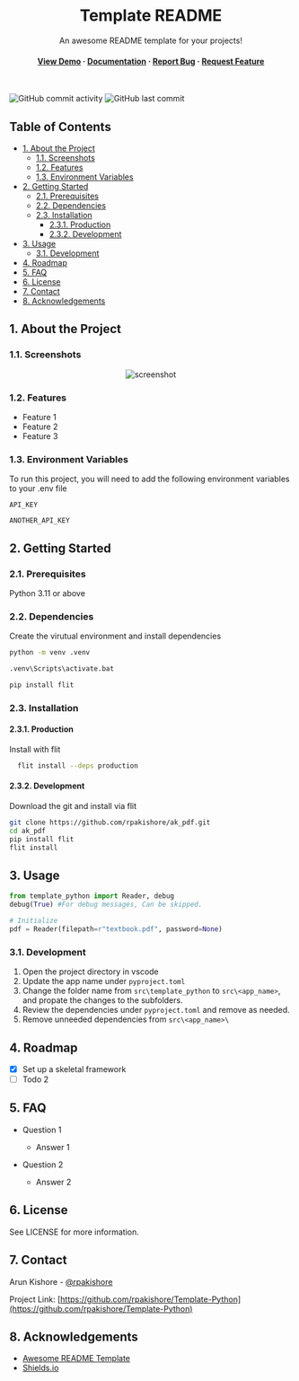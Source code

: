 <!--- Heading --->
<div align="center">
  <h1>Template README</h1>
  <p>
    An awesome README template for your projects! 
  </p>
<h4>
    <a href="https://github.com/rpakishore/Template-Python/">View Demo</a>
  <span> · </span>
    <a href="https://github.com/rpakishore/Template-Python">Documentation</a>
  <span> · </span>
    <a href="https://github.com/rpakishore/Template-Python/issues/">Report Bug</a>
  <span> · </span>
    <a href="https://github.com/rpakishore/Template-Python/issues/">Request Feature</a>
  </h4>
</div>
<br />

![GitHub commit activity](https://img.shields.io/github/commit-activity/m/rpakishore/Template-Python)
![GitHub last commit](https://img.shields.io/github/last-commit/rpakishore/Template-Python)
<!-- Table of Contents -->
<h2>Table of Contents</h2>

- [1. About the Project](#1-about-the-project)
  - [1.1. Screenshots](#11-screenshots)
  - [1.2. Features](#12-features)
  - [1.3. Environment Variables](#13-environment-variables)
- [2. Getting Started](#2-getting-started)
  - [2.1. Prerequisites](#21-prerequisites)
  - [2.2. Dependencies](#22-dependencies)
  - [2.3. Installation](#23-installation)
    - [2.3.1. Production](#231-production)
    - [2.3.2. Development](#232-development)
- [3. Usage](#3-usage)
  - [3.1. Development](#31-development)
- [4. Roadmap](#4-roadmap)
- [5. FAQ](#5-faq)
- [6. License](#6-license)
- [7. Contact](#7-contact)
- [8. Acknowledgements](#8-acknowledgements)

<!-- About the Project -->
## 1. About the Project
<!-- Screenshots -->
### 1.1. Screenshots

<div align="center"> 
  <img src="https://placehold.co/600x400?text=Your+Screenshot+here" alt="screenshot" />
</div>

<!-- Features -->
### 1.2. Features

- Feature 1
- Feature 2
- Feature 3

<!-- Env Variables -->
### 1.3. Environment Variables

To run this project, you will need to add the following environment variables to your .env file

`API_KEY`

`ANOTHER_API_KEY`

<!-- Getting Started -->
## 2. Getting Started

<!-- Prerequisites -->
### 2.1. Prerequisites

Python 3.11 or above

### 2.2. Dependencies

Create the virutual environment and install dependencies

```bash
python -m venv .venv

.venv\Scripts\activate.bat

pip install flit
```

<!-- Installation -->
### 2.3. Installation

#### 2.3.1. Production

Install with flit

```bash
  flit install --deps production
```

#### 2.3.2. Development

Download the git and install via flit

```bash
git clone https://github.com/rpakishore/ak_pdf.git
cd ak_pdf
pip install flit
flit install
```

<!-- Usage -->
## 3. Usage

```python
from template_python import Reader, debug
debug(True) #For debug messages, Can be skipped.

# Initialize
pdf = Reader(filepath=r"textbook.pdf", password=None)
```

### 3.1. Development

1. Open the project directory in vscode
2. Update the app name under `pyproject.toml`
3. Change the folder name from `src\template_python` to `src\<app_name>`, and propate the changes to the subfolders.
4. Review the dependencies under `pyproject.toml` and remove as needed.
5. Remove unneeded dependencies from `src\<app_name>\`

<!-- Roadmap -->
## 4. Roadmap

- [x] Set up a skeletal framework
- [ ] Todo 2

<!-- FAQ -->
## 5. FAQ

- Question 1
  - Answer 1

- Question 2
  - Answer 2

<!-- License -->
## 6. License

See LICENSE for more information.

<!-- Contact -->
## 7. Contact

Arun Kishore - [@rpakishore](mailto:pypi@rpakishore.co.in)

Project Link: [https://github.com/rpakishore/Template-Python](https://github.com/rpakishore/Template-Python)

<!-- Acknowledgments -->
## 8. Acknowledgements

- [Awesome README Template](https://github.com/Louis3797/awesome-readme-template/blob/main/README-WITHOUT-EMOJI.md)
- [Shields.io](https://shields.io/)